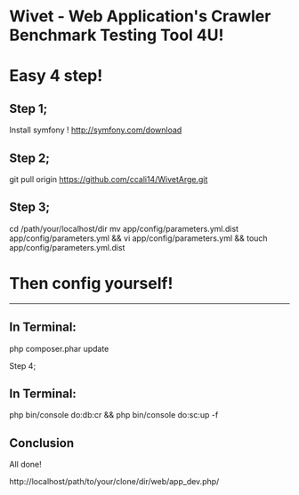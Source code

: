 Wivet - Web Application's Crawler Benchmark Testing Tool 4U!
============================================================

# Easy 4 step!

Step 1;
--------
Install symfony !
http://symfony.com/download

Step 2;
--------
git pull origin https://github.com/ccali14/WivetArge.git 

Step 3;
--------
cd /path/your/localhost/dir
mv app/config/parameters.yml.dist app/config/parameters.yml && vi app/config/parameters.yml && touch app/config/parameters.yml.dist 
# Then config yourself!

--------
## In Terminal:
php composer.phar update

Step 4;
## In Terminal:
php bin/console do:db:cr && php bin/console do:sc:up -f



Conclusion
--------

All done!

http://localhost/path/to/your/clone/dir/web/app_dev.php/



